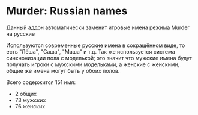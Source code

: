 # Murder: Russian names

Данный аддон автоматически заменит игровые имена режима Murder на русские

Используются современные русские имена в сокращённом виде, то есть "Лёша", "Саша", "Маша" и т.д. Так же используется система синхнонизации пола с моделькой; это значит что мужские имена будут получать игроки с мужскими модельками, а женские с женскими, общие же имена могут быть у обоих полов.

Всего содержится 151 имя:
- 2 общих
- 73 мужских
- 76 женских
